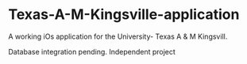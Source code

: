 # Texas-A-M-Kingsville-application
A working iOs application for the University- Texas A & M Kingsvill.

Database integration pending.
Independent project 
